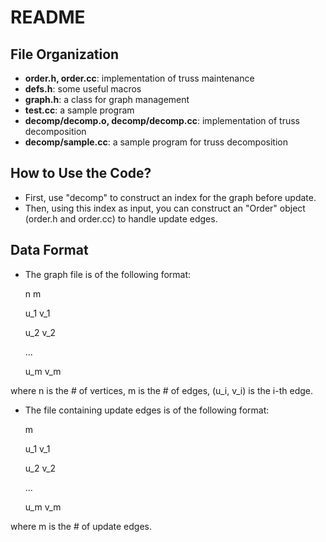 # README #



## File Organization ##

* **order.h, order.cc**: implementation of truss maintenance
* **defs.h**: some useful macros
* **graph.h**: a class for graph management
* **test.cc**: a sample program
* **decomp/decomp.o, decomp/decomp.cc**: implementation of truss decomposition
* **decomp/sample.cc**: a sample program for truss decomposition

## How to Use the Code? ##

* First, use "decomp" to construct an index for the graph before update.
* Then, using this index as input, you can construct an "Order" object (order.h
  and order.cc) to handle update edges.

## Data Format ##

* The graph file is of the following format:

    n  m

    u_1 v_1

    u_2 v_2

    ...

    u_m v_m

where n is the # of vertices, m is the # of edges, (u_i, v_i) is the i-th edge.

* The file containing update edges is of the following format:

    m

    u_1 v_1

    u_2 v_2

    ...

    u_m v_m

where m is the # of update edges.
